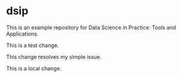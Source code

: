 # dsip

This is an example repository for Data Science in Practice: Tools and Applications.

This is a test change.

This change resolves my simple issue.

This is a local change.
